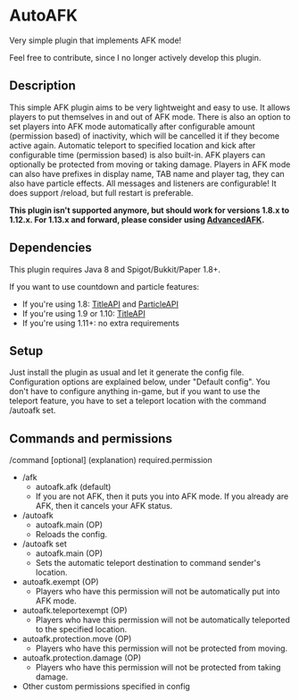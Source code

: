 # AutoAFK
Very simple plugin that implements AFK mode!

Feel free to contribute, since I no longer actively develop this plugin.

## Description
This simple AFK plugin aims to be very lightweight and easy to use. It allows players to put themselves in and out of AFK mode. There is also an option to set players into AFK mode automatically after configurable amount (permission based) of inactivity, which will be cancelled it if they become active again. Automatic teleport to specified location and kick after configurable time (permission based) is also built-in. AFK players can optionally be protected from moving or taking damage. Players in AFK mode can also have prefixes in display name, TAB name and player tag, they can also have particle effects. All messages and listeners are configurable! It does support /reload, but full restart is preferable.

**This plugin isn't supported anymore, but should work for versions 1.8.x to 1.12.x. For 1.13.x and forward, please consider using [AdvancedAFK](https://www.spigotmc.org/resources/advancedafk.60761/).**

## Dependencies
This plugin requires Java 8 and Spigot/Bukkit/Paper 1.8+.

If you want to use countdown and particle features:

- If you're using 1.8: [TitleAPI](https://www.spigotmc.org/resources/titleapi-1-8-1-9-1-10-1-11.1325/) and [ParticleAPI](https://www.spigotmc.org/resources/api-particleapi-1-7-1-8-1-9-1-10.2067/)
- If you're using 1.9 or 1.10: [TitleAPI](https://www.spigotmc.org/resources/titleapi-1-8-1-9-1-10-1-11.1325/)
- If you're using 1.11+: no extra requirements

## Setup
Just install the plugin as usual and let it generate the config file. Configuration options are explained below, under "Default config". You don't have to configure anything in-game, but if you want to use the teleport feature, you have to set a teleport location with the command /autoafk set.


## Commands and permissions
/command <required> [optional] (explanation) required.permission

- /afk
  - autoafk.afk (default)
  - If you are not AFK, then it puts you into AFK mode. If you already are AFK, then it cancels your AFK status.
- /autoafk
  - autoafk.main (OP)
  - Reloads the config.
- /autoafk set
  - autoafk.main (OP)
  - Sets the automatic teleport destination to command sender's location.
- autoafk.exempt (OP)
  - Players who have this permission will not be automatically put into AFK mode.
- autoafk.teleportexempt (OP)
  - Players who have this permission will not be automatically teleported to the specified location.
- autoafk.protection.move (OP)
  - Players who have this permission will not be protected from moving.
- autoafk.protection.damage (OP)
  - Players who have this permission will not be protected from taking damage.
- Other custom permissions specified in config
